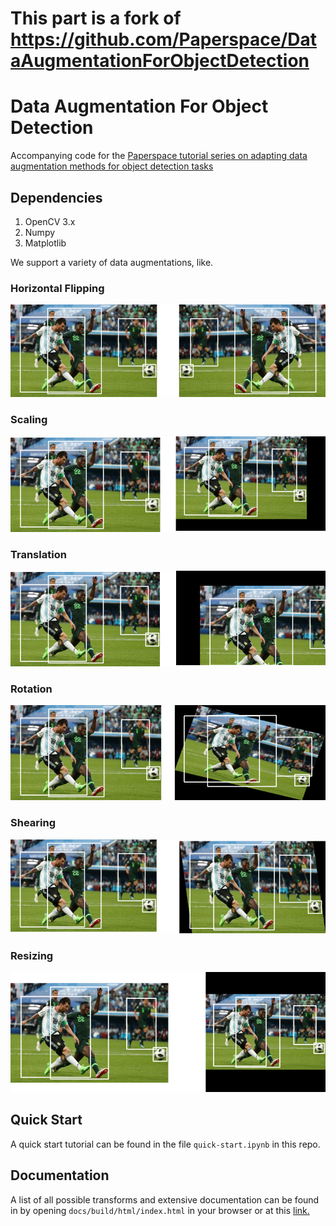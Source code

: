 # This part is a fork of https://github.com/Paperspace/DataAugmentationForObjectDetection

# Data Augmentation For Object Detection

Accompanying code for the [Paperspace tutorial series on adapting data augmentation methods for object detection tasks](https://blog.paperspace.com/data-augmentation-for-bounding-boxes/)

## Dependencies
1. OpenCV 3.x
2. Numpy
3. Matplotlib

We support a variety of data augmentations, like.

### Horizontal Flipping
![Horizontal Flip](Images/hflip.png)

### Scaling
![Scaling](Images/scale_aug.png)

### Translation
![Translation](Images/transl_aug.png)

### Rotation
![Rotation](Images/rotate.png)

### Shearing
![Shearing](Images/shear_box.png)

### Resizing
![Resizing](Images/resize.png)


## Quick Start
A quick start tutorial can be found in the file `quick-start.ipynb` in this repo.

## Documentation
A list of all possible transforms and extensive documentation can be found in by opening `docs/build/html/index.html` in your browser or at this [link.](https://augmentationlib.paperspace.com/)
